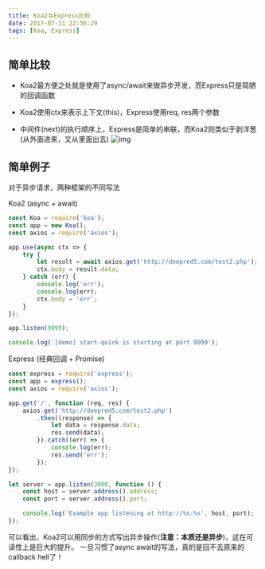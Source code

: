```yaml
---
title: Koa2与Express比较
date: 2017-07-31 22:56:29
tags: [Koa, Express]
---
```


## 简单比较
* Koa2最方便之处就是使用了async/await来做异步开发，而Express只是简陋的回调函数

* Koa2使用ctx来表示上下文(this)，Express使用req, res两个参数

* 中间件(next)的执行顺序上，Express是简单的串联，而Koa2则类似于剥洋葱(从外面进来，又从里面出去)
![img](https://raw.github.com/fengmk2/koa-guide/master/onion.png)

## 简单例子

对于异步请求，两种框架的不同写法

Koa2 (async + await)
```javascript
const Koa = require('koa');
const app = new Koa();
const axios = require('axios');

app.use(async ctx => {
    try {
        let result = await axios.get('http://deepred5.com/test2.php');
        ctx.body = result.data;
    } catch (err) {
        console.log('err');
        console.log(err);
        ctx.body = 'err';
    }
});

app.listen(9099);

console.log('[demo] start-quick is starting at port 9099');

```

Express (经典回调 + Promise)
```javascript
const express = require('express');
const app = express();
const axios = require('axios');

app.get('/', function (req, res) {
    axios.get('http://deepred5.com/test2.php')
        .then((response) => {
            let data = response.data;
            res.send(data);
        }).catch((err) => {
            console.log(err);
            res.send('err');
        });
});

let server = app.listen(3000, function () {
    const host = server.address().address;
    const port = server.address().port;

    console.log('Example app listening at http://%s:%s', host, port);
});
```

可以看出，Koa2可以用同步的方式写出异步操作(**注意：本质还是异步**)，这在可读性上是巨大的提升。
一旦习惯了async await的写法，真的是回不去原来的callback hell了！